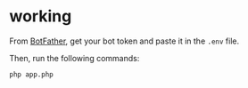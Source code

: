 # working

From [BotFather](https://t.me/BotFather), get your bot token and paste it in the `.env` file.

Then, run the following commands:

```bash
php app.php
```
